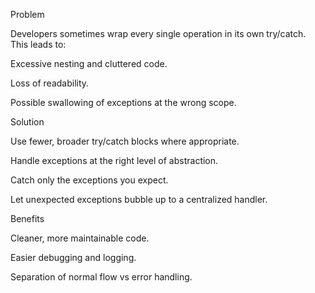 Problem

Developers sometimes wrap every single operation in its own try/catch.
This leads to:

Excessive nesting and cluttered code.

Loss of readability.

Possible swallowing of exceptions at the wrong scope.

Solution

Use fewer, broader try/catch blocks where appropriate.

Handle exceptions at the right level of abstraction.

Catch only the exceptions you expect.

Let unexpected exceptions bubble up to a centralized handler.

Benefits

Cleaner, more maintainable code.

Easier debugging and logging.

Separation of normal flow vs error handling.